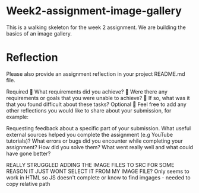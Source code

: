# Week2-assignment-image-gallery

This is a walking skeleton for the week 2 assignment. We are building the basics of an image gallery.

# Reflection

Please also provide an assignment reflection in your project README.md file.

Required
🎯 What requirements did you achieve?
🎯 Were there any requirements or goals that you were unable to achieve?
🎯 If so, what was it that you found difficult about these tasks?
Optional
🏹 Feel free to add any other reflections you would like to share about your submission, for example:

Requesting feedback about a specific part of your submission.
What useful external sources helped you complete the assignment (e.g YouTube tutorials)?
What errors or bugs did you encounter while completing your assignment? How did you solve them?
What went really well and what could have gone better?

REALLY STRUGGLED ADDING THE IMAGE FILES TO SRC FOR SOME REASON IT JUST WONT SELECT IT FROM MY IMAGE FILE?
Only seems to work in HTML so JS doesn't complete or know to find imgages - needed to copy relative path
